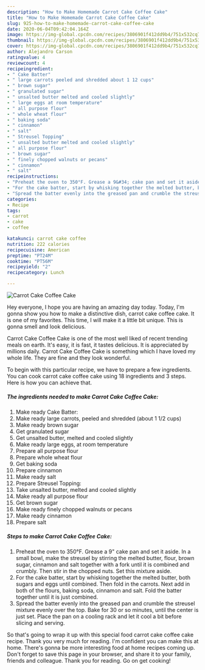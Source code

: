 ```yaml
---
description: "How to Make Homemade Carrot Cake Coffee Cake"
title: "How to Make Homemade Carrot Cake Coffee Cake"
slug: 925-how-to-make-homemade-carrot-cake-coffee-cake
date: 2020-06-04T09:42:04.164Z
image: https://img-global.cpcdn.com/recipes/3806901f412dd9b4/751x532cq70/carrot-cake-coffee-cake-recipe-main-photo.jpg
thumbnail: https://img-global.cpcdn.com/recipes/3806901f412dd9b4/751x532cq70/carrot-cake-coffee-cake-recipe-main-photo.jpg
cover: https://img-global.cpcdn.com/recipes/3806901f412dd9b4/751x532cq70/carrot-cake-coffee-cake-recipe-main-photo.jpg
author: Alejandro Carson
ratingvalue: 4
reviewcount: 4
recipeingredient:
- " Cake Batter"
- " large carrots peeled and shredded about 1 12 cups"
- " brown sugar"
- " granulated sugar"
- " unsalted butter melted and cooled slightly"
- " large eggs at room temperature"
- " all purpose flour"
- " whole wheat flour"
- " baking soda"
- " cinnamon"
- " salt"
- " Streusel Topping"
- " unsalted butter melted and cooled slightly"
- " all purpose flour"
- " brown sugar"
- " finely chopped walnuts or pecans"
- " cinnamon"
- " salt"
recipeinstructions:
- "Preheat the oven to 350°F. Grease a 9&#34; cake pan and set it aside. In a small bowl, make the streusel by stirring the melted butter, flour, brown sugar, cinnamon and salt together with a fork until it is combined and crumbly. Then stir in the chopped nuts. Set this mixture aside."
- "For the cake batter, start by whisking together the melted butter, both sugars and eggs until combined. Then fold in the carrots. Next add in both of the flours, baking soda, cinnamon and salt. Fold the batter together until it is just combined."
- "Spread the batter evenly into the greased pan and crumble the streusel mixture evenly over the top. Bake for 30 or so minutes, until the center is just set. Place the pan on a cooling rack and let it cool a bit before slicing and serving."
categories:
- Recipe
tags:
- carrot
- cake
- coffee

katakunci: carrot cake coffee 
nutrition: 222 calories
recipecuisine: American
preptime: "PT24M"
cooktime: "PT56M"
recipeyield: "2"
recipecategory: Lunch

---
```



![Carrot Cake Coffee Cake](https://img-global.cpcdn.com/recipes/3806901f412dd9b4/751x532cq70/carrot-cake-coffee-cake-recipe-main-photo.jpg)

Hey everyone, I hope you are having an amazing day today. Today, I'm gonna show you how to make a distinctive dish, carrot cake coffee cake. It is one of my favorites. This time, I will make it a little bit unique. This is gonna smell and look delicious.



Carrot Cake Coffee Cake is one of the most well liked of recent trending meals on earth. It's easy, it is fast, it tastes delicious. It is appreciated by millions daily. Carrot Cake Coffee Cake is something which I have loved my whole life. They are fine and they look wonderful.


To begin with this particular recipe, we have to prepare a few ingredients. You can cook carrot cake coffee cake using 18 ingredients and 3 steps. Here is how you can achieve that.

<!--inarticleads1-->

##### The ingredients needed to make Carrot Cake Coffee Cake:

1. Make ready  Cake Batter:
1. Make ready  large carrots, peeled and shredded (about 1 1/2 cups)
1. Make ready  brown sugar
1. Get  granulated sugar
1. Get  unsalted butter, melted and cooled slightly
1. Make ready  large eggs, at room temperature
1. Prepare  all purpose flour
1. Prepare  whole wheat flour
1. Get  baking soda
1. Prepare  cinnamon
1. Make ready  salt
1. Prepare  Streusel Topping:
1. Take  unsalted butter, melted and cooled slightly
1. Make ready  all purpose flour
1. Get  brown sugar
1. Make ready  finely chopped walnuts or pecans
1. Make ready  cinnamon
1. Prepare  salt




<!--inarticleads2-->

##### Steps to make Carrot Cake Coffee Cake:

1. Preheat the oven to 350°F. Grease a 9&#34; cake pan and set it aside. In a small bowl, make the streusel by stirring the melted butter, flour, brown sugar, cinnamon and salt together with a fork until it is combined and crumbly. Then stir in the chopped nuts. Set this mixture aside.
1. For the cake batter, start by whisking together the melted butter, both sugars and eggs until combined. Then fold in the carrots. Next add in both of the flours, baking soda, cinnamon and salt. Fold the batter together until it is just combined.
1. Spread the batter evenly into the greased pan and crumble the streusel mixture evenly over the top. Bake for 30 or so minutes, until the center is just set. Place the pan on a cooling rack and let it cool a bit before slicing and serving.




So that's going to wrap it up with this special food carrot cake coffee cake recipe. Thank you very much for reading. I'm confident you can make this at home. There's gonna be more interesting food at home recipes coming up. Don't forget to save this page in your browser, and share it to your family, friends and colleague. Thank you for reading. Go on get cooking!
